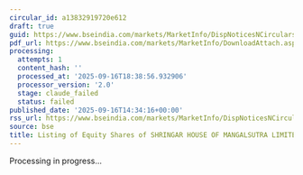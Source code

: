 ```yaml
---
circular_id: a13832919720e612
draft: true
guid: https://www.bseindia.com/markets/MarketInfo/DispNoticesNCirculars.aspx?Noticeid={11ACDD95-DCA8-4EDC-AFE9-1A8C89C08716}&noticeno=20250916-75&dt=09/16/2025&icount=75&totcount=79&flag=0
pdf_url: https://www.bseindia.com/markets/MarketInfo/DownloadAttach.aspx?id=20250916-75&attachedId=b0b16ab6-51c0-41d3-b5d8-aabd5807c702
processing:
  attempts: 1
  content_hash: ''
  processed_at: '2025-09-16T18:38:56.932906'
  processor_version: '2.0'
  stage: claude_failed
  status: failed
published_date: '2025-09-16T14:34:16+00:00'
rss_url: https://www.bseindia.com/markets/MarketInfo/DispNoticesNCirculars.aspx?Noticeid={11ACDD95-DCA8-4EDC-AFE9-1A8C89C08716}&noticeno=20250916-75&dt=09/16/2025&icount=75&totcount=79&flag=0
source: bse
title: Listing of Equity Shares of SHRINGAR HOUSE OF MANGALSUTRA LIMITED
---
```


Processing in progress...